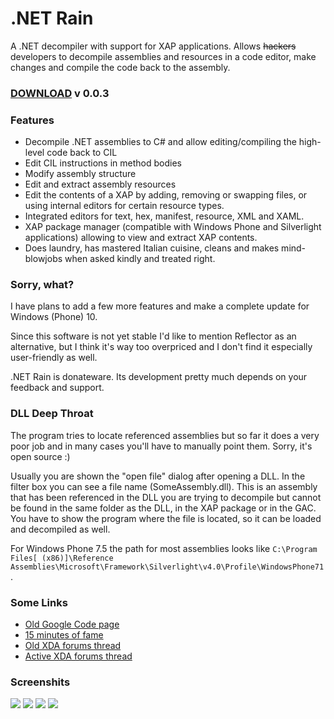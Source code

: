 # .NET Rain

A .NET decompiler with support for XAP applications.
Allows <s>hackers</s> developers to decompile assemblies and resources in a code editor, make changes and compile the code back to the assembly.

### [DOWNLOAD](https://code.google.com/p/dotnet-rain/downloads/detail?name=beta3.zip&can=2&q=) v 0.0.3

### Features
* Decompile .NET assemblies to C# and allow editing/compiling the high-level code back to CIL
* Edit CIL instructions in method bodies
* Modify assembly structure
* Edit and extract assembly resources
* Edit the contents of a XAP by adding, removing or swapping files, or using internal editors for certain resource types.
* Integrated editors for text, hex, manifest, resource, XML and XAML.
* XAP package manager (compatible with Windows Phone and Silverlight applications) allowing to view and extract XAP contents.
* Does laundry, has mastered Italian cuisine, cleans and makes mind-blowjobs when asked kindly and treated right.

### Sorry, what?

I have plans to add a few more features and make a complete update for Windows (Phone) 10.

Since this software is not yet stable I'd like to mention Reflector as an alternative, but I think it's way too overpriced and I don't find it especially user-friendly as well.

.NET Rain is donateware. Its development pretty much depends on your feedback and support.

### DLL Deep Throat
The program tries to locate referenced assemblies but so far it does a very poor job and in many cases you'll have to manually point them. Sorry, it's open source :)

Usually you are shown the "open file" dialog after opening a DLL. In the filter box you can see a file name (SomeAssembly.dll).
This is an assembly that has been referenced in the DLL you are trying to decompile but cannot be found in the same folder as the DLL, in the XAP package or in the GAC. You have to show the program where the file is located, so it can be loaded and decompiled as well.

For Windows Phone 7.5 the path for most assemblies looks like `C:\Program Files[ (x86)]\Reference Assemblies\Microsoft\Framework\Silverlight\v4.0\Profile\WindowsPhone71`.

### Some Links
* [Old Google Code page](https://code.google.com/p/dotnet-rain/)
* [15 minutes of fame](http://www.xda-developers.com/take-apart-xap-at-your-leisure-with-net-rain/)
* [Old XDA forums thread](http://forum.xda-developers.com/showthread.php?t=1443692)
* [Active XDA forums thread](http://forum.xda-developers.com/windows-phone-8/development/xap-dll-exe-hacking-tool-disassembler-t3182752)

### Screenshits
<img src="http://i.imgur.com/dppU8Mr.png">
<img src="http://i.imgur.com/SvvdYU1.png">
<img src="http://i.imgur.com/OBAJRQQ.png">
<img src="http://i.imgur.com/CukYRDn.png">
